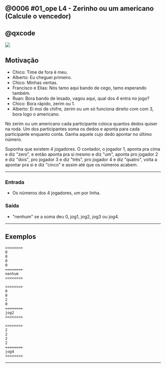## @0006 #01_ope L4 - Zerinho ou um americano (Calcule o vencedor)
## @qxcode

![](capa.jpg)

## Motivação

- Chico: Time de fora é meu.
- Alberto: Eu cheguei primeiro.
- Chico: Minhas ventas.
- Francisco e Elias: Nós tamo aqui bando de cego, tamo esperando também.
- Ruan: Bora bando de lesado, vagou aqui, qual dos 4 entra no jogo?
- Chico: Bora rápido, zerim ou 1.
- Alberto: Ei moi de chifre, zerim ou um só funciona direito com com 3, bora logo o americano.

No zerim ou um americano cada participante coloca quantos dedos quiser na roda. Um dos participantes soma os dedos e aponta para cada participante enquanto conta. Ganha aquele cujo dedo apontar no último número.

Suponha que existem 4 jogadores. O contador, o jogador 1, aponta pra cima e diz "zero", e então aponta pra si mesmo e diz "um", aponta pro jogador 2 e diz "dois", pro jogador 3 e diz "três", pro jogador 4 e diz "quatro", volta a apontar pra si e diz "cinco" e assim até que os números acabem.

---

### Entrada
- Os números dos 4 jogadores, um por linha.

### Saída
- "nenhum" se a soma deu 0, jog1, jog2, jog3 ou jog4.

---
## Exemplos

```
>>>>>>>>
0
0
0
0
========
nenhum
<<<<<<<<

>>>>>>>>
0
0
2
0
========
jog2
<<<<<<<<

>>>>>>>>
2
2
2
2
========
jog4
<<<<<<<<
```

---

<!---
>>>>>>>> 04
1
0
0
0
========
jog1
<<<<<<<<


>>>>>>>> 05
0
3
0
0
========
jog3
<<<<<<<<


>>>>>>>> 06
1
1
1
1
========
jog4
<<<<<<<<


>>>>>>>> 07
2
1
1
1
========
jog1
<<<<<<<<


>>>>>>>> 08
2
10
1
1
========
jog2
<<<<<<<<

--->
